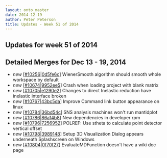 ```yaml
---
layout: onto_master
date: 2014-12-19
author: Peter Peterson
title: Updates - Week 51 of 2014
---
```

Updates for week 51 of 2014
---------------------------

Detailed Merges for Dec 13 - 19, 2014
-------------------------------------
* *new* \[[#10256](http://trac.mantidproject.org/mantid/ticket/10256)\|[0d5fe6c](https://github.com/mantidproject/mantid/commit/0d5fe6c2c8f5fec09784956b34369a23effc8666)\] WienerSmooth algorithm should smooth whole workspace by default
* *new* \[[#10674](http://trac.mantidproject.org/mantid/ticket/10674)\|[9952ee5](https://github.com/mantidproject/mantid/commit/9952ee5b20e2e8bda18a13dbe67f7005b7d929b2)\] Crash when loading project with blank matrix
* *new* \[[#10705](http://trac.mantidproject.org/mantid/ticket/10705)\|[e1290e2](https://github.com/mantidproject/mantid/commit/e1290e2b90e4a650ae8c8db22303d4090acb8376)\] Changes to direct Inelastic reduction have inelastic interface broken
* *new* \[[#10767](http://trac.mantidproject.org/mantid/ticket/10767)\|[43bc5da](https://github.com/mantidproject/mantid/commit/43bc5da1facb1eb3cae95355f1762d7299660db3)\] Improve Command link button appearance on linux
* *new* \[[#10784](http://trac.mantidproject.org/mantid/ticket/10784)\|[36bd54c](https://github.com/mantidproject/mantid/commit/36bd54cb742f309cb2d0a77e8ad64e9f97f883fa)\] SNS analysis machines won't run mantidplot
* *new* \[[#10786](http://trac.mantidproject.org/mantid/ticket/10786)\|[86a14b8](https://github.com/mantidproject/mantid/commit/86a14b8ce3bf9b8182c42bf82879128f0599ba5f)\] New dependencies in developer rpm
* *new* \[[#10796](http://trac.mantidproject.org/mantid/ticket/10796)\|[7256952](https://github.com/mantidproject/mantid/commit/7256952ee0b77a872e44a19694c5a36a218fda03)\] POLREF: Use stheta to calculate point detector vertical offset
* *new* \[[#10798](http://trac.mantidproject.org/mantid/ticket/10798)\|[3989148](https://github.com/mantidproject/mantid/commit/39891485d89c077c1c484eb34c27712376db09e1)\] Setup 3D Visualization Dialog appears underneath Splashscreen on Windows
* *new* \[[#10804](http://trac.mantidproject.org/mantid/ticket/10804)\|[0f70f27](https://github.com/mantidproject/mantid/commit/0f70f2756c3534c12de035dcb452e7d1a6eee0d0)\] EvaluateMDFunction doesn't have a wiki doc page
